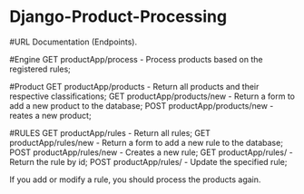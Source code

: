 # Django-Product-Processing

#URL Documentation (Endpoints).

#Engine
GET productApp/process - Process products based on the registered rules;

#Product
GET productApp/products - Return all products and their respective classifications;
GET productApp/products/new - Return a form to add a new product to the database;
POST productApp/products/new - reates a new product;

#RULES
GET productApp/rules - Return all rules;
GET productApp/rules/new - Return a form to add a new rule to the database;
POST productApp/rules/new - Creates a new rule;
GET productApp/rules/<id> - Return the rule by id;
POST productApp/rules/<id> - Update the specified rule;

If you add or modify a rule, you should process the products again.

